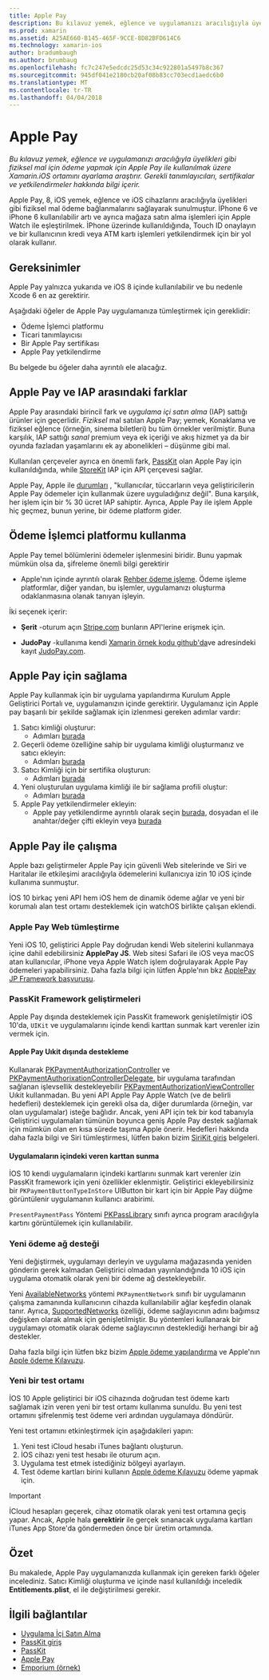 ```yaml
---
title: Apple Pay
description: Bu kılavuz yemek, eğlence ve uygulamanızı aracılığıyla üyelikleri gibi fiziksel mal için ödeme yapmak için Apple Pay ile kullanılmak üzere Xamarin.iOS ortamını ayarlama araştırır. Gerekli tanımlayıcıları, sertifikalar ve yetkilendirmeler hakkında bilgi içerir.
ms.prod: xamarin
ms.assetid: A25AE660-B145-465F-9CCE-8D82BFD614C6
ms.technology: xamarin-ios
author: bradumbaugh
ms.author: brumbaug
ms.openlocfilehash: fc7c247e5edcdc25d53c34c922801a5497b8c367
ms.sourcegitcommit: 945df041e2180cb20af08b83cc703ecd1aedc6b0
ms.translationtype: MT
ms.contentlocale: tr-TR
ms.lasthandoff: 04/04/2018
---
```

# <a name="apple-pay"></a>Apple Pay

_Bu kılavuz yemek, eğlence ve uygulamanızı aracılığıyla üyelikleri gibi fiziksel mal için ödeme yapmak için Apple Pay ile kullanılmak üzere Xamarin.iOS ortamını ayarlama araştırır. Gerekli tanımlayıcıları, sertifikalar ve yetkilendirmeler hakkında bilgi içerir._


Apple Pay, 8, iOS yemek, eğlence ve iOS cihazlarını aracılığıyla üyelikleri gibi fiziksel mal ödeme bağlanmalarını sağlayarak sunulmuştur. İPhone 6 ve iPhone 6 kullanılabilir artı ve ayrıca mağaza satın alma işlemleri için Apple Watch ile eşleştirilmek. İPhone üzerinde kullanıldığında, Touch ID onaylayın ve bir kullanıcının kredi veya ATM kartı işlemleri yetkilendirmek için bir yol olarak kullanır.


## <a name="requirements"></a>Gereksinimler

Apple Pay yalnızca yukarıda ve iOS 8 içinde kullanılabilir ve bu nedenle Xcode 6 en az gerektirir.

Aşağıdaki öğeler de Apple Pay uygulamanıza tümleştirmek için gereklidir:

 - Ödeme İşlemci platformu
 - Ticari tanımlayıcısı
 - Bir Apple Pay sertifikası
 - Apple Pay yetkilendirme

Bu belgede bu öğeler daha ayrıntılı ele alacağız.

## <a name="differences-between-apple-pay-and-iap"></a>Apple Pay ve IAP arasındaki farklar

Apple Pay arasındaki birincil fark ve *uygulama içi satın alma* (IAP) sattığı ürünler için geçerlidir. *Fiziksel* mal satılan Apple Pay; yemek, Konaklama ve fiziksel eğlence (örneğin, sinema biletleri) bu tüm örnekler verilmiştir. Buna karşılık, IAP sattığı *sanal* premium veya ek içeriği ve akış hizmet ya da bir oyunda fazladan yaşamlarını ek ay abonelikleri – düşünme gibi mal.

Kullanılan çerçeveler ayrıca en önemli fark, [PassKit](https://developer.apple.com/library/ios/documentation/PassKit/Reference/PKPaymentAuthorizationViewController_Ref/) olan Apple Pay için kullanıldığında, while [StoreKit](https://developer.apple.com/library/ios/documentation/PassKit/Reference/PKPaymentAuthorizationViewController_Ref/) IAP için API çerçevesi sağlar.

Apple Pay, Apple ile [durumları](https://developer.apple.com/apple-pay/Getting-Started-with-Apple-Pay.pdf) , "kullanıcılar, tüccarların veya geliştiricilerin Apple Pay ödemeler için kullanmak üzere uyguladığınız değil". Buna karşılık, her işlem için bir % 30 ücret IAP sahiptir. Ayrıca, Apple Pay ile işlem Apple hiç geçmez, bunun yerine, bir ödeme platform gider.


## <a name="using-a-payment-processor-platform"></a>Ödeme İşlemci platformu kullanma

Apple Pay temel bölümlerini ödemeler işlenmesini biridir. Bunu yapmak mümkün olsa da, şifreleme önemli bilgi gerektirir
- Apple'nın içinde ayrıntılı olarak [Rehber ödeme işleme](https://developer.apple.com/library/ios/ApplePay_Guide/ProcessPayment.html).
Ödeme işleme platformlar, diğer yandan, bu işlemler, uygulamanızı oluşturma odaklanmasına olanak tanıyan işleyin.

İki seçenek içerir:

- **Şerit** -oturum açın [Stripe.com](https://stripe.com/) bunların API'lerine erişmek için.

- **JudoPay** -kullanıma kendi [Xamarin örnek kodu github'da](https://github.com/Judopay/Xamarin-Sample-App)ve adresindeki kayıt [JudoPay.com](https://www.judopay.com/).


## <a name="provisioning-for-apple-pay"></a>Apple Pay için sağlama

Apple Pay kullanmak için bir uygulama yapılandırma Kurulum Apple Geliştirici Portalı ve, uygulamanızın içinde gerektirir. Uygulamanız için Apple pay başarılı bir şekilde sağlamak için izlenmesi gereken adımlar vardır:

1. Satıcı kimliği oluşturur:
    - Adımları [burada](~/ios/deploy-test/provisioning/capabilities/apple-pay-capabilities.md#merchantid)
2. Geçerli ödeme özelliğine sahip bir uygulama kimliği oluşturmanız ve satıcı ekleyin:
    - Adımları [burada](~/ios/deploy-test/provisioning/capabilities/apple-pay-capabilities.md#appid)
3. Satıcı Kimliği için bir sertifika oluşturun:
    - Adımları [burada](~/ios/deploy-test/provisioning/capabilities/apple-pay-capabilities.md#certificate)
4. Yeni oluşturulan uygulama kimliği ile bir sağlama profili oluştur:
    - Adımları [burada](~/ios/get-started/installation/device-provisioning/manual-provisioning.md#provisioning)
5. Apple Pay yetkilendirmeler ekleyin:
    - Apple pay yetkilendirme ayrıntılı olarak seçin [burada](~/ios/deploy-test/provisioning/entitlements.md), dosyadan el ile anahtar/değer çifti ekleyin veya [burada](~/ios/deploy-test/provisioning/entitlements.md)


## <a name="working-with-apple-pay"></a>Apple Pay ile çalışma

Apple bazı geliştirmeler Apple Pay için güvenli Web sitelerinde ve Siri ve Haritalar ile etkileşimi aracılığıyla ödemelerini kullanıcıya izin 10 iOS içinde kullanıma sunmuştur.

İOS 10 birkaç yeni API hem iOS hem de dinamik ödeme ağlar ve yeni bir korumalı alan test ortamı desteklemek için watchOS birlikte çalışan eklendi.


### <a name="apple-pay-website-integration"></a>Apple Pay Web tümleştirme

Yeni iOS 10, geliştirici Apple Pay doğrudan kendi Web sitelerini kullanmaya içine dahil edebilirsiniz **ApplePay JS**. Web sitesi Safari ile iOS veya macOS atan kullanıcılar, iPhone veya Apple Watch işlem doğrulayarak Apple Pay ödemeleri yapabilirsiniz. Daha fazla bilgi için lütfen Apple'nın bkz [ApplePay JP Framework başvurusu](https://developer.apple.com/reference/applepayjs).

### <a name="passkit-framework-enhancements"></a>PassKit Framework geliştirmeleri

Apple Pay dışında desteklemek için PassKit framework genişletilmiştir iOS 10'da, `UIKit` ve uygulamalarını içinde kendi karttan sunmak kart verenler izin vermek için.


#### <a name="supporting-apple-pay-outside-of-uikit"></a>Apple Pay Uıkit dışında destekleme

Kullanarak [PKPaymentAuthorizationController](https://developer.apple.com/reference/passkit/pkpaymentauthorizationcontroller) ve [PKPaymentAuthorixationControllerDelegate](https://developer.apple.com/reference/passkit/pkpaymentauthorizationcontrollerdelegate), bir uygulama tarafından sağlanan işlevsellik destekleyebilir [ PKPaymentAuthorizationViewController](https://developer.apple.com/reference/passkit/pkpaymentauthorizationviewcontroller) Uıkit kullanmadan. Bu yeni API Apple Pay Apple Watch (ve de belirli hedefleri) desteklemek için gerekli olsa da, diğer durumlarda (örneğin, var olan uygulamalar) isteğe bağlıdır. Ancak, yeni API için tek bir kod tabanıyla Geliştirici uygulamaları tümünün boyunca geniş Apple Pay destek sağlamak için mümkün olan en kısa sürede taşıma Apple önerir. Hedefleri hakkında daha fazla bilgi ve Siri tümleştirmesi, lütfen bakın bizim [SiriKit giriş](~/ios/platform/sirikit/index.md) belgeleri.

#### <a name="presenting-issuer-cards-from-within-apps"></a>Uygulamaların içindeki veren karttan sunma

İOS 10 kendi uygulamaların içindeki kartlarını sunmak kart verenler izin PassKit framework için yeni özellikler eklenmiştir. Geliştirici ekleyebilirsiniz bir `PKPaymentButtonTypeInStore` UIButton bir kart için bir Apple Pay düğme görüntülenir uygulamanın kullanıcı arabirimi.

`PresentPaymentPass` Yöntemi [PKPassLibrary](https://developer.apple.com/reference/passkit/pkpasslibrary) sınıfı ayrıca program aracılığıyla kartını görüntülemek için kullanılabilir.

### <a name="new-payment-network-support"></a>Yeni ödeme ağ desteği

Yeni değiştirmek, uygulamayı derleyin ve uygulama mağazasında yeniden gönderin gerek kalmadan Geliştirici olmadan yayınlandığında 10 iOS için uygulama otomatik olarak yeni bir ödeme ağ destekleyebilir.

Yeni [AvailableNetworks](https://developer.apple.com/reference/passkit/pkpaymentrequest/1833288-availablenetworks) yöntemi `PKPaymentNetwork` sınıfı bir uygulamanın çalışma zamanında kullanıcının cihazda kullanılabilir ağlar keşfedin olanak tanır. Ayrıca, [SupportedNetworks](https://developer.apple.com/reference/passkit/pkpaymentrequest/1619329-supportednetworks) özelliği, ödeme sağlayıcının adını bağımsız değişken olarak almak için genişletilmiştir. Bu yöntemleri kullanarak bir uygulamayı otomatik olarak ödeme sağlayıcının desteklediği herhangi bir ağ destekler.

Daha fazla bilgi için lütfen bkz bizim [Apple ödeme yapılandırma](~/ios/platform/apple-pay.md) ve Apple'nın [Apple ödeme Kılavuzu](https://developer.apple.com/apple-pay/).

### <a name="new-testing-environment"></a>Yeni bir test ortamı

İOS 10 Apple geliştirici bir iOS cihazında doğrudan test ödeme kartı sağlamak izin veren yeni bir test ortamı kullanıma sunuldu. Bu yeni test ortamını şifrelenmiş test ödeme veri ardından uygulamaya döndürür.

Yeni test ortamını etkinleştirmek için aşağıdakileri yapın:

1. Yeni test iCloud hesabı iTunes bağlantı oluşturun.
2. İOS cihazı yeni test hesabı ile oturum açın.
3. Uygulama test etmek istediğiniz bölgeyi ayarlayın.
4. Test ödeme kartları birini kullanın [Apple ödeme Kılavuzu](https://developer.apple.com/apple-pay/) ödeme yapmak için.

> [!IMPORTANT]
> İCloud hesapları geçerek, cihaz otomatik olarak yeni test ortamına geçiş yapar. Ancak, Apple hala **gerektirir** ile gerçek sınanacak uygulama kartları iTunes App Store'da göndermeden önce bir üretim ortamında.

## <a name="summary"></a>Özet

Bu makalede, Apple Pay uygulamanızda kullanmak için gereken farklı öğeler incelediniz. Satıcı Kimliği oluşturma ve içinde nasıl kullanıldığı inceledik **Entitlements.plist**, el ile değiştirilmesi gerekir.


## <a name="related-links"></a>İlgili bağlantılar

- [Uygulama İçi Satın Alma](~/ios/platform/in-app-purchasing/index.md)
- [PassKit giriş](~/ios/platform/passkit.md)
- [PassKit](https://developer.apple.com/library/ios/documentation/PassKit/Reference/PKPaymentAuthorizationViewController_Ref/)
- [Apple Pay](https://developer.apple.com/apple-pay/)
- [Emporium (örnek)](https://developer.xamarin.com/samples/monotouch/ios9/Emporium/)

